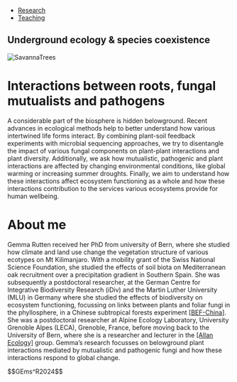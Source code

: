 <!DOCTYPE html>
<html lang="en">
<head>
    <meta charset="UTF-8">
    <meta name="viewport" content="width=device-width, initial-scale=1.0">
    <title>%Uesc%</title>
    <link rel="stylesheet" href="styles.css"> <!-- Link to external CSS file -->

</head>
<body>
    <nav>
        <ul>
            <li><a id="research" href="research.html">Research</a></li>
            <li><a id="teaching" href="teaching.html">Teaching</a></li>
        </ul>
    </nav>
    <div class="container">
<h2>Underground ecology & species coexistence</h2>
      <img src="../main/SavannaTrees.png" alt="SavannaTrees"/>
<h1>Interactions between roots, fungal mutualists and pathogens</h1>
<p>A considerable part of the biosphere is hidden belowground. Recent advances in ecological methods help to better understand how various intertwined life forms interact. By combining plant-soil feedback experiments with microbial sequencing approaches, we try to disentangle the impact of various fungal components on plant-plant interactions and plant diversity. Additionally, we ask how mutualistic, pathogenic and plant interactions are affected by changing environmental conditions, like global warming or increasing summer droughts. Finally, we aim to understand how these interactions affect ecosystem functioning as a whole and how these interactions contribution to the services various ecosystems provide for human wellbeing.</p>

<h1>About me</h1>
<p>Gemma Rutten received her PhD from university of Bern, where she studied how climate and land use change the vegetation structure of various ecotypes on Mt Kilimanjaro. With a mobility grant of the Swiss National Science Foundation, she studied the effects of soil biota on Mediterranean oak recruitment over a precipitation gradient in Southern Spain. She was subsequently a postdoctoral researcher, at the German Centre for Integrative Biodiversity Research (iDiv) and the Martin Luther University (MLU) in Germany where she studied the effects of biodiversity on ecosystem functioning, focussing on links between plants and foliar fungi in the phyllosphere, in a Chinese subtropical forests experiment <a href="https://bef-china.com/index.html">[BEF-China]</a>.  She was a postdoctoral researcher at Alpine Ecology Laboratory, University Grenoble Alpes (LECA), Grenoble, France, before moving back to the University of Bern, where she is a researcher and lecturer in the  <a href="https://allanecology.com/">[Allan Ecology]</a> group. Gemma’s research focusses on belowground plant interactions mediated by mutualistic and pathogenic fungi and how these interactions respond to global change.</p>
    
  </div>
    <footer>
        <div class=".container">
            <p> $$GEms^R2024$$ </p>
        </div>
    </footer>
</body>
</html>
